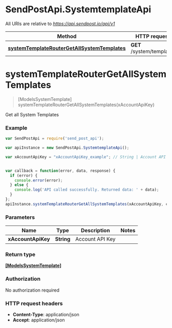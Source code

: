 # SendPostApi.SystemtemplateApi

All URIs are relative to *https://api.sendpost.io/api/v1*

Method | HTTP request | Description
------------- | ------------- | -------------
[**systemTemplateRouterGetAllSystemTemplates**](SystemtemplateApi.md#systemTemplateRouterGetAllSystemTemplates) | **GET** /system/template/ | 


<a name="systemTemplateRouterGetAllSystemTemplates"></a>
# **systemTemplateRouterGetAllSystemTemplates**
> [ModelsSystemTemplate] systemTemplateRouterGetAllSystemTemplates(xAccountApiKey)



Get all System Templates 

### Example
```javascript
var SendPostApi = require('send_post_api');

var apiInstance = new SendPostApi.SystemtemplateApi();

var xAccountApiKey = "xAccountApiKey_example"; // String | Account API Key


var callback = function(error, data, response) {
  if (error) {
    console.error(error);
  } else {
    console.log('API called successfully. Returned data: ' + data);
  }
};
apiInstance.systemTemplateRouterGetAllSystemTemplates(xAccountApiKey, callback);
```

### Parameters

Name | Type | Description  | Notes
------------- | ------------- | ------------- | -------------
 **xAccountApiKey** | **String**| Account API Key | 

### Return type

[**[ModelsSystemTemplate]**](ModelsSystemTemplate.md)

### Authorization

No authorization required

### HTTP request headers

 - **Content-Type**: application/json
 - **Accept**: application/json

